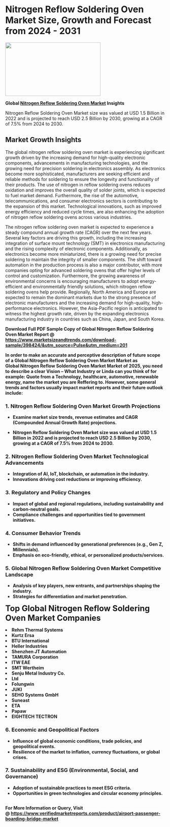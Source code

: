 <H1>Nitrogen Reflow Soldering Oven Market Size, Growth and Forecast from 2024 - 2031</H1><img class="aligncenter size-medium wp-image-584254" src="https://thirdeyenews.in/wp-content/uploads/2024/09/Global-Market-Research-300x168.jpeg" alt="" width="300" height="168" /><p><strong>Global&nbsp;<a href="https://www.marketsizeandtrends.com/download-sample/398424/&amp;utm_source=Pulse&amp;utm_medium=201">Nitrogen Reflow Soldering Oven Market</a> Insights</strong></p><p>Nitrogen Reflow Soldering Oven Market size was valued at USD 1.5 Billion in 2022 and is projected to reach USD 2.5 Billion by 2030, growing at a CAGR of 7.5% from 2024 to 2030.</p><p><h2>Market Growth Insights</h2> <p>The global nitrogen reflow soldering oven market is experiencing significant growth driven by the increasing demand for high-quality electronic components, advancements in manufacturing technologies, and the growing need for precision soldering in electronics assembly. As electronics become more sophisticated, manufacturers are seeking efficient and reliable methods for soldering to ensure the longevity and functionality of their products. The use of nitrogen in reflow soldering ovens reduces oxidation and improves the overall quality of solder joints, which is expected to fuel market demand. Furthermore, the rise of the automotive, telecommunications, and consumer electronics sectors is contributing to the expansion of this market. Technological innovations, such as improved energy efficiency and reduced cycle times, are also enhancing the adoption of nitrogen reflow soldering ovens across various industries.</p> <p><strong></strong></p> <p>The nitrogen reflow soldering oven market is expected to experience a steady compound annual growth rate (CAGR) over the next few years. Several key factors are driving this growth, including the increasing integration of surface mount technology (SMT) in electronics manufacturing and the rising complexity of electronic components. Additionally, as electronics become more miniaturized, there is a growing need for precise soldering to maintain the integrity of smaller components. The shift toward automation in the production process is also a major contributor, with more companies opting for advanced soldering ovens that offer higher levels of control and customization. Furthermore, the growing awareness of environmental concerns is encouraging manufacturers to adopt energy-efficient and environmentally friendly solutions, which nitrogen reflow soldering ovens help provide. Regionally, North America and Europe are expected to remain the dominant markets due to the strong presence of electronic manufacturers and the increasing demand for high-quality, high-performance electronics. However, the Asia-Pacific region is anticipated to witness the highest growth rate, driven by the expanding electronics manufacturing industry in countries such as China, Japan, and South Korea. <p><strong></p><p><span class=""><strong>Download Full PDF Sample Copy of Global Nitrogen Reflow Soldering Oven Market Report</strong> @ <a href="https://www.marketsizeandtrends.com/download-sample/398424/&amp;utm_source=Pulse&amp;utm_medium=201" target="_blank">https://www.marketsizeandtrends.com/download-sample/398424/&amp;utm_source=Pulse&amp;utm_medium=201</a></span></p><p>In order to make an accurate and perceptive description of future scope of a Global&nbsp;Nitrogen Reflow Soldering Oven Market Market as Global&nbsp;Nitrogen Reflow Soldering Oven Market Market of 2025, you need to describe a clear Vision &ndash; What Industry or Linda can you think of for example: Quote from a Technology, healthcare, automotive, renewable energy, name the market you are Reffering to. However, some general trends and factors usually impact market reports and their future outlook include:</p><h3>1.&nbsp;<strong>Nitrogen Reflow Soldering Oven Market Growth Projections</strong></h3><ul><li>Examine market size trends, revenue estimates and CAGR (Compounded Annual Growth Rate) projections.</li><li><p>Nitrogen Reflow Soldering Oven Market size was valued at USD 1.5 Billion in 2022 and is projected to reach USD 2.5 Billion by 2030, growing at a CAGR of 7.5% from 2024 to 2030.</p></li></ul><h3>2.&nbsp;<strong>Nitrogen Reflow Soldering Oven Market Technological Advancements</strong></h3><ul><li>Integration of AI, IoT, blockchain, or automation in the industry.</li><li>Innovations driving cost reductions or improving efficiency.</li></ul><h3>3.&nbsp;<strong>Regulatory and Policy Changes</strong></h3><ul><li>Impact of global and regional regulations, including sustainability and carbon-neutral goals.</li><li>Compliance challenges and opportunities tied to government initiatives.</li></ul><h3>4.&nbsp;<strong>Consumer Behavior Trends</strong></h3><ul><li>Shifts in demand influenced by generational preferences (e.g., Gen Z, Millennials).</li><li>Emphasis on eco-friendly, ethical, or personalized products/services.</li></ul><h3>5.&nbsp;<strong>Global Nitrogen Reflow Soldering Oven Market Competitive Landscape</strong></h3><ul><li>Analysis of key players, new entrants, and partnerships shaping the industry.</li><li>Strategies for differentiation and market penetration.</li></ul><p data-pm-slice="1 1 []"><span style="color: inherit; font-family: inherit; font-size: 25px;">Top Global Nitrogen Reflow Soldering Oven Market Companies</span></p><div class="" data-test-id=""><p><li>Rehm Thermal Systems</li><li> Kurtz Ersa</li><li> BTU International</li><li> Heller Industries</li><li> Shenzhen JT Automation</li><li> TAMURA Corporation</li><li> ITW EAE</li><li> SMT Wertheim</li><li> Senju Metal Industry Co.</li><li> Ltd</li><li> Folungwin</li><li> JUKI</li><li> SEHO Systems GmbH</li><li> Suneast</li><li> ETA</li><li> Papaw</li><li> EIGHTECH TECTRON</li></p></div><h3>6.&nbsp;<strong>Economic and Geopolitical Factors</strong></h3><ul><li>Influence of global economic conditions, trade policies, and geopolitical events.</li><li>Resilience of the market to inflation, currency fluctuations, or global crises.</li></ul><h3>7.&nbsp;<strong>Sustainability and ESG (Environmental, Social, and Governance)</strong></h3><ul><li>Adoption of sustainable practices to meet ESG criteria.</li><li>Opportunities in green technologies and circular economy principles.</li></ul><h2><strong style="font-size: 14px;">For More Information or Query, Visit @&nbsp;</strong><a style="background-color: #ffffff; font-size: 14px;" href="https://www.marketsizeandtrends.com/report/nitrogen-reflow-soldering-oven-market/" target="_blank">https://www.verifiedmarketreports.com/product/airport-passenger-boarding-bridge-market</a></h2>
